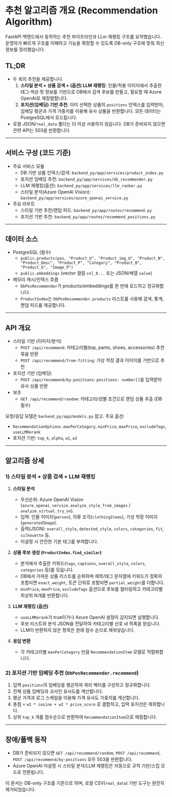 ﻿# 추천 알고리즘 개요 (Recommendation Algorithm)

FastAPI 백엔드에서 동작하는 추천 파이프라인과 LLm 재랭킹 구조를 요약했습니다. 운영자가 빠르게 구조를 이해하고 기능을 확장할 수 있도록 DB-only 구조에 맞춰 최신 정보를 정리했습니다.

## TL;DR
- 두 축의 추천을 제공합니다.
  1. **스타일 분석 + 상품 검색 + (옵션) LLM 재랭킹**: 인물/착용 이미지에서 추출한 태그·색상·핏 정보를 기반으로 DB에서 검색 후보를 만들고, 필요할 때 Azure OpenAI로 재정렬합니다.
  2. **포지션(임베딩) 기반 추천**: 이미 선택한 상품의 `positions` 인덱스를 입력받아, 임베딩 평균과 가격 가중치를 이용해 유사 상품을 반환합니다. 모든 데이터는 PostgreSQL에서 로드됩니다.
- 로컬 JSON/`real_data` 폴더는 더 이상 사용하지 않습니다. DB가 준비되지 않으면 관련 API는 503을 반환합니다.

---

## 서비스 구성 (코드 기준)
- 주요 서비스 모듈
  - DB 기반 상품 인덱스/검색: `backend_py/app/services/product_index.py`
  - 포지션 임베딩 추천: `backend_py/app/services/db_recommender.py`
  - LLM 재랭킹(옵션): `backend_py/app/services/llm_ranker.py`
  - 스타일 분석(Azure OpenAI Vision): `backend_py/app/services/azure_openai_service.py`
- 주요 라우트
  - 스타일 기반 추천/랜덤 피드: `backend_py/app/routes/recommend.py`
  - 포지션 기반 추천: `backend_py/app/routes/recommend_positions.py`

---

## 데이터 소스
- PostgreSQL (필수)
  - `public.products(pos, "Product_U", "Product_img_U", "Product_N", "Product_Desc", "Product_P", "Category", "Product_B", "Product_G", "Image_P")`
  - `public.embeddings` (vector 컬럼 `col_0...` 또는 JSON/배열 `value`)
- 메모리 캐시/인덱스 흐름
  - `DbPosRecommender`가 products/embeddings를 한 번에 로드하고 정규화합니다.
  - `ProductIndex`는 `DbPosRecommender.products` 리스트를 사용해 검색, 통계, 랜덤 피드를 제공합니다.

---

## API 개요
- 스타일 기반 (이미지/분석)
  - `POST /api/recommend`: 카테고리별(top, pants, shoes, accessories) 추천 묶음 반환
  - `POST /api/recommend/from-fitting`: 가상 착장 결과 이미지를 기반으로 추천
- 포지션 기반 (임베딩)
  - `POST /api/recommend/by-positions`: `positions: number[]`을 입력받아 유사 상품 반환
- 보조
  - `GET /api/recommend/random`: 카테고리/성별 조건으로 랜덤 상품 추출 (DB 필수)

요청/응답 모델은 `backend_py/app/models.py` 참고. 주요 옵션:
- `RecommendationOptions.maxPerCategory`, `minPrice`, `maxPrice`, `excludeTags`, `useLLMRerank`
- 포지션 기반: `top_k`, `alpha`, `w1`, `w2`

---

## 알고리즘 상세

### 1) 스타일 분석 + 상품 검색 + LLM 재랭킹
1. **스타일 분석**
   - 우선순위: Azure OpenAI Vision (`azure_openai_service.analyze_style_from_images` / `analyze_virtual_try_on`).
   - 입력: 인물 이미지(`person`), 의류 조각(`clothingItems`), 가상 착장 이미지(`generatedImage`).
   - 출력(JSON): `overall_style`, `detected_style`, `colors`, `categories`, `fit`, `silhouette` 등.
   - 미설정 시 안전한 기본 태그를 부여합니다.

2. **상품 후보 생성 (`ProductIndex.find_similar`)**
   - 분석에서 추출한 키워드(`tags`, `captions`, `overall_style`, `colors`, `categories` 등)를 모읍니다.
   - DB에서 가져온 상품 리스트를 순회하며 제목/태그 문자열에 키워드가 정확히 포함되면 `exact_weight`, 토큰 단위로 포함되면 `partial_weight`를 더합니다.
   - `minPrice`, `maxPrice`, `excludeTags` 옵션으로 후보를 필터링하고 카테고리별 최상위 N개를 반환합니다.

3. **LLM 재랭킹 (옵션)**
   - `useLLMRerank`가 true이거나 Azure OpenAI 설정이 감지되면 실행합니다.
   - 후보 리스트와 분석 JSON을 전달하여 카테고리별 선호 id 목록을 받습니다.
   - LLM이 반환하지 않은 항목은 원래 점수 순으로 채워넣습니다.

4. **응답 변환**
   - 각 카테고리별 `maxPerCategory` 만큼 `RecommendationItem` 모델로 직렬화합니다.

### 2) 포지션 기반 임베딩 추천 (`DbPosRecommender.recommend`)
1. 입력 `positions`의 임베딩을 평균하여 쿼리 벡터를 구성하고 정규화합니다.
2. 전체 상품 임베딩과 코사인 유사도를 계산합니다.
3. 평균 가격과 로그 스케일을 이용해 가격 유사도 가중치를 계산합니다.
4. 총점 = `w1 * cosine + w2 * price_score` 로 결합하고, 입력 포지션은 제외합니다.
5. 상위 `top_k` 개를 점수순으로 반환하여 `RecommendationItem`으로 매핑합니다.

---

## 장애/폴백 동작
- DB가 준비되지 않으면 `GET /api/recommend/random`, `POST /api/recommend`, `POST /api/recommend/by-positions` 모두 503을 반환합니다.
- Azure OpenAI 미설정 시 스타일 분석/LLM 재랭킹은 자동으로 규칙 기반/스킵 모드로 전환됩니다.

이 문서는 DB-only 구조를 기준으로 하며, 로컬 CSV(`real_data`) 기반 도구는 완전히 제거되었습니다.
